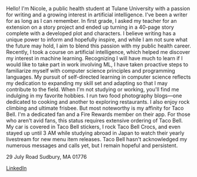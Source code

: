 Hello! I'm Nicole, a public health student at Tulane University with a passion for writing and a growing interest in artificial intelligence. I've been a writer for as long as I can remember. In first grade, I asked my teacher for an extension on a story project and ended up turning in a 40-page story complete with a developed plot and characters. I believe writing has a unique power to inform and hopefully inspire, and while I am not sure what the future may hold, I aim to blend this passion with my public health career. Recently, I took a course on artificial intelligence, which helped me discover my interest in machine learning. Recognizing I will have much to learn if I would like to take part in work involving ML, I have taken proactive steps to familiarize myself with computer science principles and programming languages. My pursuit of self-directed learning in computer science reflects my dedication to expanding my skill set and adapting so that I may contribute to the field. When I'm not studying or working, you'll find me indulging in my favorite hobbies. I run two food photography blogs—one dedicated to cooking and another to exploring restaurants. I also enjoy rock climbing and ultimate frisbee. But most noteworthy is my affinity for Taco Bell. I'm a dedicated fan and a Fire Rewards member on their app. For those who aren't avid fans, this status requires extensive ordering of Taco Bell. My car is covered in Taco Bell stickers, I rock Taco Bell Crocs, and even stayed up until 3 AM while studying abroad in Japan to watch their yearly livestream for new menu item releases. Taco Bell hasn't acknowledged my numerous messages and calls yet, but I remain hopeful and persistent.

29 July Road Sudbury, MA 01776

[LinkedIn][def]


[def]: https://www.linkedin.com/in/nicole-smith-vaniz/
